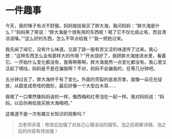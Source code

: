 # 一件趣事 #

今天，我的嗓子有点不舒服。妈妈就给我买了胖大海，我问妈妈：“胖大海是什么？”妈妈笑了笑说：“胖大海是个很有用的东西呢！喝了它不仅化痰止咳，而且清凉润嗓。”“这么好的东西，怎么不早点给我？”我一把抢过来。

我先闻了闻它，没有什么味道。又舔了舔一股有苦又涩的味道传了过来。我心想：“这种东西怎么会有那样大的作用？”开水烧好了，我把胖大海放进水里，看着它。一开始什么变化都没有，我等啊等啊，胖大海竟然一点变化都没有。我心里又泛起了嘀咕，妈妈是不是在骗我啊？不对，妈妈不会骗我的，在等几分钟吧。

五分钟过去了，胖大海终于有了变化。外面的壳裂的逾发厉害，就像一朵花在绽放，从圆变成奇怪的图形，最后好像一个大型白木耳……

我喝了一口果然像妈妈说的一样，像西梅和红枣泡在一起一样。我对妈妈说：“妈妈，以后你再给我买胖大海喝吧。”

这难道不是一次有趣又长知识的观察吗？


> 沈老师评语：修改后加强了对自己心理活动的描写。泡之前观察详细，泡之后的内容有待加强！

